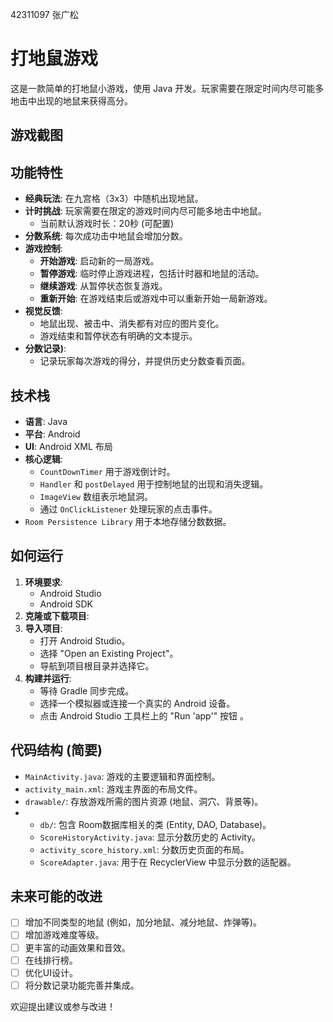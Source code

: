 42311097 张广松
# 打地鼠游戏 

这是一款简单的打地鼠小游戏，使用 Java 开发。玩家需要在限定时间内尽可能多地击中出现的地鼠来获得高分。

## 游戏截图


## 功能特性

*   **经典玩法**: 在九宫格（3x3）中随机出现地鼠。
*   **计时挑战**: 玩家需要在限定的游戏时间内尽可能多地击中地鼠。
    *   当前默认游戏时长：20秒 (可配置)
*   **分数系统**: 每次成功击中地鼠会增加分数。
*   **游戏控制**:
    *   **开始游戏**: 启动新的一局游戏。
    *   **暂停游戏**: 临时停止游戏进程，包括计时器和地鼠的活动。
    *   **继续游戏**: 从暂停状态恢复游戏。
    *   **重新开始**: 在游戏结束后或游戏中可以重新开始一局新游戏。
*   **视觉反馈**:
    *   地鼠出现、被击中、消失都有对应的图片变化。
    *   游戏结束和暂停状态有明确的文本提示。
*   **分数记录)**:
    *   记录玩家每次游戏的得分，并提供历史分数查看页面。

## 技术栈

*   **语言**: Java
*   **平台**: Android
*   **UI**: Android XML 布局
*   **核心逻辑**:
    *   `CountDownTimer` 用于游戏倒计时。
    *   `Handler` 和 `postDelayed` 用于控制地鼠的出现和消失逻辑。
    *   `ImageView` 数组表示地鼠洞。
    *   通过 `OnClickListener` 处理玩家的点击事件。
*    `Room Persistence Library` 用于本地存储分数数据。

## 如何运行

1.  **环境要求**:
    *   Android Studio 
    *   Android SDK
2.  **克隆或下载项目**:
3.  **导入项目**:
    *   打开 Android Studio。
    *   选择 "Open an Existing Project"。
    *   导航到项目根目录并选择它。
4.  **构建并运行**:
    *   等待 Gradle 同步完成。
    *   选择一个模拟器或连接一个真实的 Android 设备。
    *   点击 Android Studio 工具栏上的 "Run 'app'" 按钮 。

## 代码结构 (简要)

*   `MainActivity.java`: 游戏的主要逻辑和界面控制。
*   `activity_main.xml`: 游戏主界面的布局文件。
*   `drawable/`: 存放游戏所需的图片资源 (地鼠、洞穴、背景等)。
* 
    *   `db/`: 包含 Room数据库相关的类 (Entity, DAO, Database)。
    *   `ScoreHistoryActivity.java`:  显示分数历史的 Activity。
    *   `activity_score_history.xml`:  分数历史页面的布局。
    *   `ScoreAdapter.java`:  用于在 RecyclerView 中显示分数的适配器。

## 未来可能的改进

*   [ ] 增加不同类型的地鼠 (例如，加分地鼠、减分地鼠、炸弹等)。
*   [ ] 增加游戏难度等级。
*   [ ] 更丰富的动画效果和音效。
*   [ ] 在线排行榜。
*   [ ] 优化UI设计。
*   [ ] 将分数记录功能完善并集成。

欢迎提出建议或参与改进！


